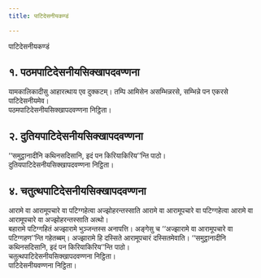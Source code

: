 ```yaml
---
title: पाटिदेसनीयकण्डं

---
```

पाटिदेसनीयकण्डं  


## १. पठमपाटिदेसनीयसिक्खापदवण्णना

यामकालिकादीसु आहारत्थाय एव दुक्कटम्। तम्पि आमिसेन असम्भिन्नरसे, सम्भिन्ने पन एकरसे पाटिदेसनीयमेव।  
पठमपाटिदेसनीयसिक्खापदवण्णना निट्ठिता।  


## २. दुतियपाटिदेसनीयसिक्खापदवण्णना

‘‘समुट्ठानादीनि कथिनसदिसानि, इदं पन किरियाकिरिय’’न्ति पाठो।  
दुतियपाटिदेसनीयसिक्खापदवण्णना निट्ठिता।  


## ४. चतुत्थपाटिदेसनीयसिक्खापदवण्णना

आरामे वा आरामूपचारे वा पटिग्गहेत्वा अज्झोहरन्तस्साति आरामे वा आरामूपचारे वा पटिग्गहेत्वा आरामे वा आरामूपचारे वा अज्झोहरन्तस्साति अत्थो।  
बहारामे पटिग्गहितं अज्झारामे भुञ्जन्तस्स अनापत्ति। अङ्गेसु च ‘‘अज्झारामे वा आरामूपचारे वा पटिग्गहण’’न्ति गहेतब्बम्। अज्झारामे हि दस्सिते आरामूपचारं दस्सितमेवाति। ‘‘समुट्ठानादीनि कथिनसदिसानि, इदं पन किरियाकिरिय’’न्ति पाठो।  
चतुत्थपाटिदेसनीयसिक्खापदवण्णना निट्ठिता।  
पाटिदेसनीयवण्णना निट्ठिता।  